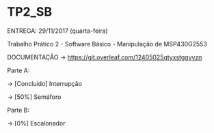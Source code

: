 # TP2_SB
ENTREGA: 29/11/2017 (quarta-feira)

Trabalho Prático 2 - Software Básico - Manipulação de MSP430G2553

DOCUMENTAÇÃO -> https://git.overleaf.com/12405025qtyxstggvyzn

Parte A:


-> [Concluído] Interrupção

-> [50%] Semáforo


Parte B:


-> [0%] Escalonador
